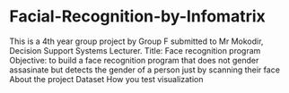 # Facial-Recognition-by-Infomatrix
This is a 4th year group project by Group F submitted to Mr Mokodir, Decision Support Systems Lecturer.
Title: Face recognition program
Objective: to build a face recognition program that does not gender assasinate but detects the gender of a person just by scanning their face
About the project
Dataset
How you test
visualization

